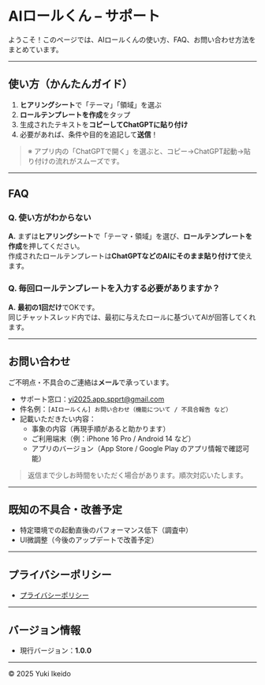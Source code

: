 # AIロールくん – サポート

ようこそ！このページでは、AIロールくんの使い方、FAQ、お問い合わせ方法をまとめています。

---

## 使い方（かんたんガイド）

1. **ヒアリングシート**で「テーマ」「領域」を選ぶ  
2. **ロールテンプレートを作成**をタップ  
3. 生成されたテキストを**コピーしてChatGPTに貼り付け**  
4. 必要があれば、条件や目的を追記して**送信**！

> ※ アプリ内の「ChatGPTで開く」を選ぶと、コピー→ChatGPT起動→貼り付けの流れがスムーズです。

---

## FAQ

### Q. 使い方がわからない
**A.** まずは**ヒアリングシート**で「テーマ・領域」を選び、**ロールテンプレートを作成**を押してください。  
作成されたロールテンプレートは**ChatGPTなどのAIにそのまま貼り付けて**使えます。

### Q. 毎回ロールテンプレートを入力する必要がありますか？
**A.** **最初の1回だけ**でOKです。  
同じチャットスレッド内では、最初に与えたロールに基づいてAIが回答してくれます。

---

## お問い合わせ

ご不明点・不具合のご連絡は**メール**で承っています。

- サポート窓口：yi2025.app.spprt@gmail.com
- 件名例：`[AIロールくん] お問い合わせ（機能について / 不具合報告 など）`  
- 記載いただきたい内容：  
  - 事象の内容（再現手順があると助かります）  
  - ご利用端末（例：iPhone 16 Pro / Android 14 など）  
  - アプリのバージョン（App Store / Google Play のアプリ情報で確認可能）

> 返信まで少しお時間をいただく場合があります。順次対応いたします。

---

## 既知の不具合・改善予定

- 特定環境での起動直後のパフォーマンス低下（調査中）  
- UI微調整（今後のアップデートで改善予定）

---

## プライバシーポリシー

- [プライバシーポリシー](https://ikeidoyuki.github.io/AI_Role_Prompt_Maker_Privacy-Policy/privacy-policy)

---

## バージョン情報

- 現行バージョン：**1.0.0**  

---

© 2025 Yuki Ikeido
